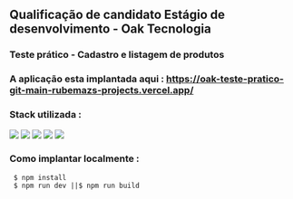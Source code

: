 ## Qualificação de candidato Estágio de desenvolvimento - Oak Tecnologia
### Teste prático - Cadastro e listagem de produtos

### A aplicação esta implantada aqui : https://oak-teste-pratico-git-main-rubemazs-projects.vercel.app/

### Stack utilizada :   
<img src="https://img.shields.io/badge/typescript-%23007ACC.svg?style=for-the-badge&logo=typescript&logoColor=white"/> 

<img src="https://img.shields.io/badge/node.js-6DA55F?style=for-the-badge&logo=node.js&logoColor=white "/> 

<img src="https://img.shields.io/badge/Next-black?style=for-the-badge&logo=next.js&logoColor=white"/> 

<img src="https://img.shields.io/badge/zod-%233068b7.svg?style=for-the-badge&logo=zod&logoColor=white"/> 

<img src="https://img.shields.io/badge/tailwindcss-%2338B2AC.svg?style=for-the-badge&logo=tailwind-css&logoColor=white"/> 

### Como implantar localmente :
     $ npm install
     $ npm run dev ||$ npm run build
     
    



   
